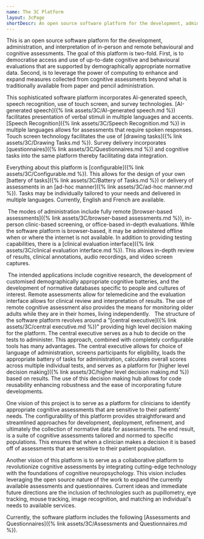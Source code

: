 ```yaml
---
name: The 3C Platform
layout: 3cPage
shortDescr: An open source software platform for the development, administration, and interpretation of in-person and remote behavioral and cognitive assessments.
---
```

This is an open source software platform for the development, administration, and interpretation of in-person and remote behavioural and cognitive assessments. The goal of this platform is two-fold. First, is to democratise access and use of up-to-date cognitive and behavioural evaluations that are supported by demographically appropriate normative data. Second, is to leverage the power of computing to enhance and expand measures collected from cognitive assessments beyond what is traditionally available from paper and pencil administration.

This sophisticated software platform incorporates AI-generated speech, speech recognition, use of touch screen, and survey technologies. [AI-generated speech]({% link assets/3C/AI-generated speech.md %}) facilitates presentation of verbal stimuli in multiple languages and accents. [Speech Recognition]({% link assets/3C/Speech Recognition.md %}) in multiple languages allows for assessments that require spoken responses. Touch screen technology facilitates the use of [drawing tasks]({% link assets/3C/Drawing Tasks.md %}). Survey delivery incorporates [questionnaires]({% link assets/3C/Questionnaires.md %}) and cognitive tasks into the same platform thereby facilitating data integration. 

Everything about this platform is [configurable]({% link assets/3C/Configurable.md %}). This allows for the design of your own [battery of tasks]({% link assets/3C/Battery of Tasks.md %}) or delivery of assessments in an [ad-hoc manner]({% link assets/3C/ad-hoc manner.md %}). Tasks may be individually tailored to your needs and delivered in multiple languages. Currently, English and French are available.

 The modes of administration include fully remote [browser-based assessments]({% link assets/3C/browser-based assessments.md %}), in-person clinic-based screening, or office-based in-depth evaluations. While the software platform is browser-based, it may be administered offline when or where the internet is not available. In addition to providing testing capabilities, there is a [clinical evaluation interface]({% link assets/3C/clinical evaluation interface.md %}). This allows in-depth review of results, clinical annotations, audio recordings, and video screen captures. 

 The intended applications include cognitive research, the development of customised demographically appropriate cognitive batteries, and the development of normative databases specific to people and cultures of interest. Remote assessments allow for telemedicine and the evaluation interface allows for clinical review and interpretation of results. The use of remote cognitive assessment also provides the means for monitoring older adults while they are in their homes, living independently. 
 
The structure of the software platform revolves around a "[central executive]({% link assets/3C/central executive.md %})"  providing high level decision making for the platform. The central executive serves as a hub to decide on the tests to administer. This approach, combined with completely configurable tools has many advantages. The central executive allows for choice of language of administration, screens participants for eligibility, loads the appropriate battery of tasks for administration, calculates overall scores across multiple individual tests, and serves as a platform for [higher level decision making]({% link assets/3C/higher level decision making.md %}) based on results. The use of this decision making hub allows for code reusability enhancing robustness and the ease of incorporating future developments.

One vision of this project is to serve as a platform for clinicians to identify appropriate cognitive assessments that are sensitive to their patients' needs. The configurability of this platform provides straightforward and streamlined approaches for development,  deployment, refinement, and ultimately the collection of normative data for assessments. The end result, is a suite of cognitive assessments tailored and normed to specific populations. This ensures that when a clinician makes a decision it is based off of assessments that are sensitive to their patient population.

Another vision of this platform is to serve as a collaborative platform to revolutionize cognitive assessments by integrating cutting-edge technology with the foundations of cognitive neuropsychology. This vision includes leveraging the open source nature of the work to expand the currently available assessments and questionnaires. Current ideas and immediate future directions are the inclusion of technologies such as pupillometry, eye tracking, mouse tracking, image recognition, and matching an individual's needs to available services. 

Currently, the software platform includes the following [Assessments and Questionnaires]({% link assets/3C/Assessments and Questionnaires.md %}).
